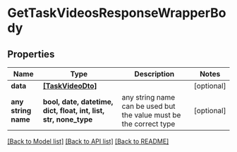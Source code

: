 # GetTaskVideosResponseWrapperBody


## Properties
Name | Type | Description | Notes
------------ | ------------- | ------------- | -------------
**data** | [**[TaskVideoDto]**](TaskVideoDto.md) |  | [optional] 
**any string name** | **bool, date, datetime, dict, float, int, list, str, none_type** | any string name can be used but the value must be the correct type | [optional]

[[Back to Model list]](../README.md#documentation-for-models) [[Back to API list]](../README.md#documentation-for-api-endpoints) [[Back to README]](../README.md)


